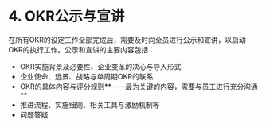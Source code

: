 # 4. OKR公示与宣讲

在所有OKR的设定工作全部完成后，需要及时向全员进行公示和宣讲，以启动OKR的执行工作。公示和宣讲的主要内容包括：
- OKR实施背景及必要性、企业变革的决心与导入形式
- 企业使命、远景、战略与单周期OKR的联系
- OKR的具体内容与评分规则**——最为关键的内容，需要与员工进行充分沟通**
- 推进流程、实施细则、相关工具与激励机制等
- 问题答疑 